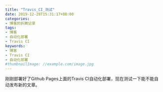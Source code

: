 ```yaml
---
title: "Travis_CI_测试"
date: 2019-12-28T15:31:17+08:00
categories:
- 博客的折腾记录
tags:
- 博客
- 自动化部署
- Travis CI
keywords:
- 博客
- Travis CI
- 自动化部署
#thumbnailImage: //example.com/image.jpg
---
```


刚刚部署好了Github Pages上面的Travis CI自动化部署，现在测试一下能不能自动发布新的文章。
